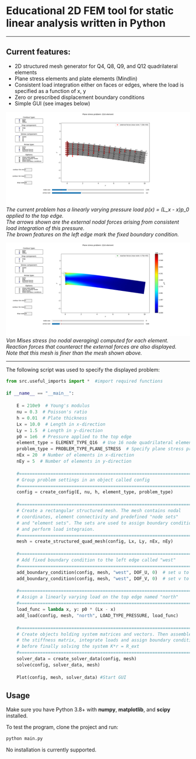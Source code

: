 # Educational 2D FEM tool for static linear analysis written in Python

---

## Current features:
- 2D structured mesh generator for Q4, Q8, Q9, and Q12 quadrilateral elements
- Plane stress elements and plate elements (Mindlin)
- Consistent load integration either on faces or edges, where the load is specified as a function of x, y
- Zero or prescribed displacement boundary conditions
- Simple GUI (see images below)

![](fem-node-labels.png)  
*The current problem has a linearly varying pressure load p(x) = (L_x - x)p_0 applied to the top edge.  
The arrows shown are the external nodal forces arising from consistent load integration of this pressure.  
The brown features on the left edge mark the fixed boundary condition.*

![](fem-stress.png)  
*Von Mises stress (no nodal averaging) computed for each element. Reaction forces that counteract the external forces are also displayed.  
Note that this mesh is finer than the mesh shown above.*

---

The following script was used to specify the displayed problem:

```python
from src.useful_imports import *  #import required functions

if __name__ == "__main__":

    E = 210e9  # Young's modulus 
    nu = 0.3  # Poisson's ratio
    h = 0.01  # Plate thickness 
    Lx = 10.0  # Length in x-direction
    Ly = 1.5  # Length in y-direction
    p0 = 1e6  # Pressure applied to the top edge
    element_type = ELEMENT_TYPE_Q16  # Use 16 node quadrilateral element
    problem_type = PROBLEM_TYPE_PLANE_STRESS  # Specify plane stress problem
    nEx = 20  # Number of elements in x-direction
    nEy = 5  # Number of elements in y-direction

    #====================================================================
    # Group problem settings in an object called config
    #====================================================================
    config = create_config(E, nu, h, element_type, problem_type)

    #====================================================================
    # Create a rectangular structured mesh. The mesh contains nodal
    # coordinates, element connectivity and predefined "node sets" 
    # and "element sets". The sets are used to assign boundary conditions
    # and perform load integraion.
    #====================================================================
    mesh = create_structured_quad_mesh(config, Lx, Ly, nEx, nEy)

    #====================================================================
    # Add fixed boundary condition to the left edge called "west"
    #====================================================================
    add_boundary_condition(config, mesh, "west", DOF_U, 0)  # set u to 0
    add_boundary_condition(config, mesh, "west", DOF_V, 0)  # set v to 0

    #====================================================================
    # Assign a linearly varying load on the top edge named "north"
    #====================================================================
    load_func = lambda x, y: p0 * (Lx - x) 
    add_load(config, mesh, "north", LOAD_TYPE_PRESSURE, load_func)

    #====================================================================
    # Create objects holding system matrices and vectors. Then assemble
    # the stiffness matrix, integrate loads and assign boundary conditions
    # before finally solving the system K*r = R_ext
    #====================================================================
    solver_data = create_solver_data(config, mesh)
    solve(config, solver_data, mesh)

    Plot(config, mesh, solver_data) #Start GUI


```

## Usage

Make sure you have Python 3.8+ with **numpy**, **matplotlib**, and **scipy** installed.

To test the program, clone the project and run:

```bash
python main.py
```

No installation is currently supported.
